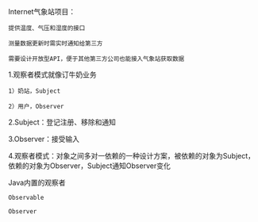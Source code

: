 Internet气象站项目：

    提供温度、气压和湿度的接口
    
    测量数据更新时需实时通知给第三方
    
    需要设计开放型API，便于其他第三方公司也能接入气象站获取数据

1.观察者模式就像订牛奶业务

    1）奶站，Subject
    
    2）用户，Observer
    
2.Subject：登记注册、移除和通知

3.Observer：接受输入

4.观察者模式：对象之间多对一依赖的一种设计方案，被依赖的对象为Subject，依赖的对象为Observer，Subject通知Observer变化

Java内置的观察者

    Observable
    
    Observer
